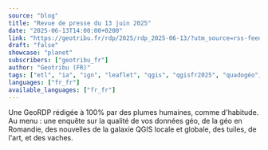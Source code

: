 ```yaml
---
source: "blog"
title: "Revue de presse du 13 juin 2025"
date: "2025-06-13T14:00:00+0200"
link: "https://geotribu.fr/rdp/2025/rdp_2025-06-13/?utm_source=rss-feed&utm_medium=RSS&utm_campaign=feed-syndication"
draft: "false"
showcase: "planet"
subscribers: ["geotribu_fr"]
author: "Geotribu (FR)"
tags: ["etl", "ia", "ign", "leaflet", "qgis", "qgisfr2025", "quadogéo", "mviewer", "qualité", "revue de presse"]
languages: ["fr_fr"]
available_languages: ["fr_fr"]
---
```


Une GeoRDP rédigée à 100% par des plumes humaines, comme d'habitude. Au menu : une enquête sur la qualité de vos données géo, de la géo en Romandie, des nouvelles de la galaxie QGIS locale et globale, des tuiles, de l'art, et des vaches.
